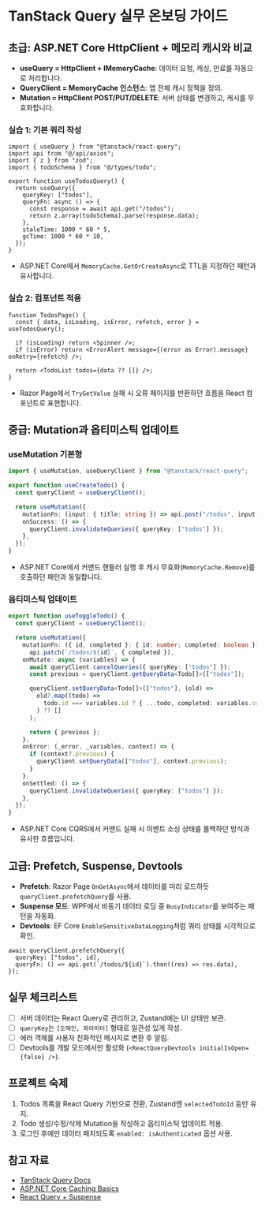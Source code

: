 ﻿# TanStack Query 실무 온보딩 가이드

## 초급: ASP.NET Core HttpClient + 메모리 캐시와 비교
- **useQuery = HttpClient + IMemoryCache**: 데이터 요청, 캐싱, 만료를 자동으로 처리합니다.
- **QueryClient = MemoryCache 인스턴스**: 앱 전체 캐시 정책을 정의.
- **Mutation = HttpClient POST/PUT/DELETE**: 서버 상태를 변경하고, 캐시를 무효화합니다.

### 실습 1: 기본 쿼리 작성
```tsx
import { useQuery } from "@tanstack/react-query";
import api from "@/api/axios";
import { z } from "zod";
import { todoSchema } from "@/types/todo";

export function useTodosQuery() {
  return useQuery({
    queryKey: ["todos"],
    queryFn: async () => {
      const response = await api.get("/todos");
      return z.array(todoSchema).parse(response.data);
    },
    staleTime: 1000 * 60 * 5,
    gcTime: 1000 * 60 * 10,
  });
}
```
- ASP.NET Core에서 `MemoryCache.GetOrCreateAsync`로 TTL을 지정하던 패턴과 유사합니다.

### 실습 2: 컴포넌트 적용
```tsx
function TodosPage() {
  const { data, isLoading, isError, refetch, error } = useTodosQuery();

  if (isLoading) return <Spinner />;
  if (isError) return <ErrorAlert message={(error as Error).message} onRetry={refetch} />;

  return <TodoList todos={data ?? []} />;
}
```
- Razor Page에서 `TryGetValue` 실패 시 오류 페이지를 반환하던 흐름을 React 컴포넌트로 표현합니다.

## 중급: Mutation과 옵티미스틱 업데이트
### useMutation 기본형
```ts
import { useMutation, useQueryClient } from "@tanstack/react-query";

export function useCreateTodo() {
  const queryClient = useQueryClient();

  return useMutation({
    mutationFn: (input: { title: string }) => api.post("/todos", input),
    onSuccess: () => {
      queryClient.invalidateQueries({ queryKey: ["todos"] });
    },
  });
}
```
- ASP.NET Core에서 커맨드 핸들러 실행 후 캐시 무효화(`MemoryCache.Remove`)를 호출하던 패턴과 동일합니다.

### 옵티미스틱 업데이트
```ts
export function useToggleTodo() {
  const queryClient = useQueryClient();

  return useMutation({
    mutationFn: ({ id, completed }: { id: number; completed: boolean }) =>
      api.patch(`/todos/${id}`, { completed }),
    onMutate: async (variables) => {
      await queryClient.cancelQueries({ queryKey: ["todos"] });
      const previous = queryClient.getQueryData<Todo[]>(["todos"]);

      queryClient.setQueryData<Todo[]>(["todos"], (old) =>
        old?.map((todo) =>
          todo.id === variables.id ? { ...todo, completed: variables.completed } : todo
        ) ?? []
      );

      return { previous };
    },
    onError: (_error, _variables, context) => {
      if (context?.previous) {
        queryClient.setQueryData(["todos"], context.previous);
      }
    },
    onSettled: () => {
      queryClient.invalidateQueries({ queryKey: ["todos"] });
    },
  });
}
```
- ASP.NET Core CQRS에서 커맨드 실패 시 이벤트 소싱 상태를 롤백하던 방식과 유사한 흐름입니다.

## 고급: Prefetch, Suspense, Devtools
- **Prefetch**: Razor Page `OnGetAsync`에서 데이터를 미리 로드하듯 `queryClient.prefetchQuery`를 사용.
- **Suspense 모드**: WPF에서 비동기 데이터 로딩 중 `BusyIndicator`를 보여주는 패턴을 자동화.
- **Devtools**: EF Core `EnableSensitiveDataLogging`처럼 쿼리 상태를 시각적으로 확인.

```tsx
await queryClient.prefetchQuery({
  queryKey: ["todos", id],
  queryFn: () => api.get(`/todos/${id}`).then((res) => res.data),
});
```

## 실무 체크리스트
- [ ] 서버 데이터는 React Query로 관리하고, Zustand에는 UI 상태만 보관.
- [ ] `queryKey`는 `[도메인, 파라미터]` 형태로 일관성 있게 작성.
- [ ] 에러 객체를 사용자 친화적인 메시지로 변환 후 알림.
- [ ] Devtools를 개발 모드에서만 활성화 (`<ReactQueryDevtools initialIsOpen={false} />`).

## 프로젝트 숙제
1. Todos 목록을 React Query 기반으로 전환, Zustand엔 `selectedTodoId` 등만 유지.
2. Todo 생성/수정/삭제 Mutation을 작성하고 옵티미스틱 업데이트 적용.
3. 로그인 후에만 데이터 패치되도록 `enabled: isAuthenticated` 옵션 사용.

## 참고 자료
- [TanStack Query Docs](https://tanstack.com/query/latest/docs/react/overview)
- [ASP.NET Core Caching Basics](https://learn.microsoft.com/aspnet/core/performance/caching/memory)
- [React Query + Suspense](https://tanstack.com/query/latest/docs/react/guides/suspense)
